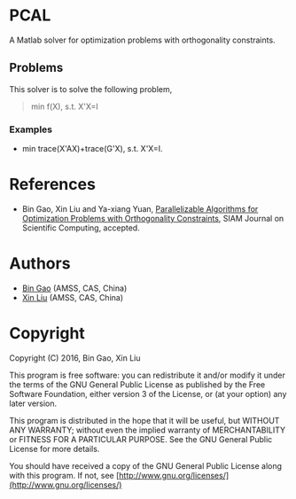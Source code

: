 # PCAL
A Matlab solver for optimization problems with orthogonality constraints.
## Problems
This solver is to solve the following problem,
> min f(X),
  s.t.  X'X=I
### Examples
+ min trace(X'AX)+trace(G'X), s.t.  X'X=I.

# References
+ Bin Gao, Xin Liu and Ya-xiang Yuan, [Parallelizable Algorithms for Optimization Problems with Orthogonality Constraints](https://arxiv.org/abs/1810.03930), SIAM Journal on Scientific Computing, accepted.

# Authors
+ [Bin Gao](https://www.gaobin.cc/) (AMSS, CAS, China)
+ [Xin Liu](http://lsec.cc.ac.cn/~liuxin/index.html) (AMSS, CAS, China)
# Copyright
Copyright (C) 2016, Bin Gao, Xin Liu

This program is free software: you can redistribute it and/or modify it under the terms of the GNU General Public License as published by the Free Software Foundation, either version 3 of the License, or (at your option) any later version.

This program is distributed in the hope that it will be useful, but WITHOUT ANY WARRANTY; without even the implied warranty of MERCHANTABILITY or FITNESS FOR A PARTICULAR PURPOSE. See the GNU General Public License for more details.

You should have received a copy of the GNU General Public License along with this program. If not, see [http://www.gnu.org/licenses/](http://www.gnu.org/licenses/)
